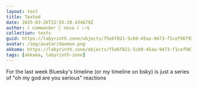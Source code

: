 ```yaml
---
layout: text
title: Texted
date: 2025-03-26T22:55:20.434679Z
author: ⸸ commander ░ nova ⸸ :~$
collection: texts
guid: https://labyrinth.zone/objects/f5e6f821-5cb9-45aa-9473-f1cef967938f
avatar: /img/avatar/daemon.png
akkoma: https://labyrinth.zone/objects/f5e6f821-5cb9-45aa-9473-f1cef967938f
tags: [akkoma, labyrinth-zone]
---
```


<p>For the last week Bluesky's timeline (or my timeline on bsky) is just a series of "oh my god are you serious" reactions</p>